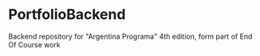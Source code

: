 # PortfolioBackend
 Backend repository for "Argentina Programa" 4th edition, form part of End Of Course work
